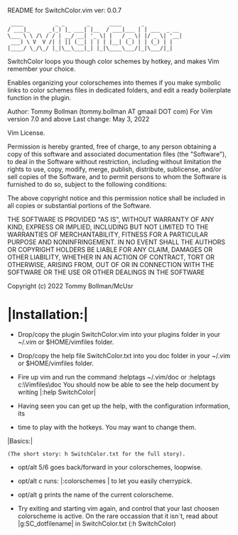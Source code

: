 README for SwitchColor.vim ver: 0.0.7
```
 ____          _ _       _      ____      _            
/ ___|_      _(_) |_ ___| |__  / ___|___ | | ___  _ __ 
\___ \ \ /\ / / | __/ __| '_ \| |   / _ \| |/ _ \| '__|
 ___) \ V  V /| | || (__| | | | |__| (_) | | (_) | |   
|____/ \_/\_/ |_|\__\___|_| |_|\____\___/|_|\___/|_|   
```
                                                       

SwitchColor loops you though color schemes by hotkey,
and makes Vim remember your choice.

Enables organizing your colorschemes into themes if you make
symbolic links to color schemes files in dedicated folders,
and edit a ready boilerplate function in the plugin.

Author: Tommy Bollman  (tommy.bollman AT gmaail DOT com)
For Vim version 7.0 and above Last change: May 3, 2022

Vim License.  

Permission is hereby granted, free of charge, to any person
obtaining a copy of this software and associated
documentation files (the "Software"), to deal in the
Software without restriction, including without limitation
the rights to use, copy, modify, merge, publish, distribute,
sublicense, and/or sell copies of the Software, and to
permit persons to whom the Software is furnished to do so,
subject to the following conditions:

The above copyright notice and this permission notice shall
be included in all copies or substantial portions of the
Software.

THE SOFTWARE IS PROVIDED "AS IS", WITHOUT WARRANTY OF ANY
KIND, EXPRESS OR IMPLIED, INCLUDING BUT NOT LIMITED TO THE
WARRANTIES OF MERCHANTABILITY, FITNESS FOR A PARTICULAR
PURPOSE AND NONINFRINGEMENT. IN NO EVENT SHALL THE AUTHORS
OR COPYRIGHT HOLDERS BE LIABLE FOR ANY CLAIM, DAMAGES OR
OTHER LIABILITY, WHETHER IN AN ACTION OF CONTRACT, TORT OR
OTHERWISE, ARISING FROM, OUT OF OR IN CONNECTION WITH THE
SOFTWARE OR THE USE OR OTHER DEALINGS IN THE SOFTWARE

Copyright (c) 2022 Tommy Bollman/McUsr 

|Installation:|
========================================================================

* Drop/copy the plugin SwitchColor.vim into your  plugins
	folder in your ~/.vim or $HOME/vimfiles folder. 

* Drop/copy the help file SwitchColor.txt into you doc
	folder  in your ~/.vim or $HOME/vimfiles folder. 

* Fire up vim and run the command		:helptags ~/.vim/doc or
	:helptags c:\Vimfiles\doc You should now be able to see
	the help document by writing |:help SwitchColor| 

* Having seen you can get up the help, with the
	configuration information, its
* time to play with the  hotkeys. You may want to change
	them. 

|Basics:|

	(The short story: h SwitchColor.txt for the full story).

*  opt/alt 5/6 goes back/forward in your colorschemes, loopwise.

*	 opt/alt c runs: |:colorschemes <Tab>| to let you easily cherrypick.

*  opt/alt g prints the name of the current colorscheme.

* Try exiting and starting vim again, and control that your
  last choosen colorscheme is active. On the rare occassion
  that it isn`t, read about |g:SC_dotfilename| in
  SwitchColor.txt (:h SwitchColor)

